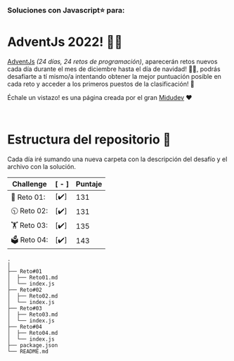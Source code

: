### Soluciones con Javascript⭐ para:
# AdventJs 2022! 🧑‍🎄

[AdventJs](https://adventjs.dev) *(24 días,
24 retos de programación)*, aparecerán retos nuevos cada día durante el mes de diciembre hasta el día de navidad! 🧑‍🎄, podrás desafiarte a tí mismo/a intentando obtener la mejor puntuación posible en cada reto y acceder a los primeros puestos de la clasificación! 🌟

Échale un vistazo! es una página creada por el gran [Midudev](https://twitter.com/midudev) ❤️

&nbsp;
# Estructura del repositorio 📏
Cada día iré sumando una nueva carpeta con la descripción del desafío y el archivo con la solución.  

|Challenge|[ - ]|Puntaje|
|---------|--|----|
| 🎁 Reto 01:|[✔️]|131|
| 🕥 Reto 02:|[✔️]|131|
| 🏋️ Reto 03:|[✔️]|135|
| 🗳️ Reto 04:|[✔️]|143|


```
.
│
├── Reto#01
│  ├── Reto01.md
│  └── index.js
├── Reto#02
│  ├── Reto02.md
│  └── index.js
├── Reto#03
│  ├── Reto03.md
│  └── index.js
├── Reto#04
│  ├── Reto04.md
│  └── index.js
├── package.json
└── README.md
```


